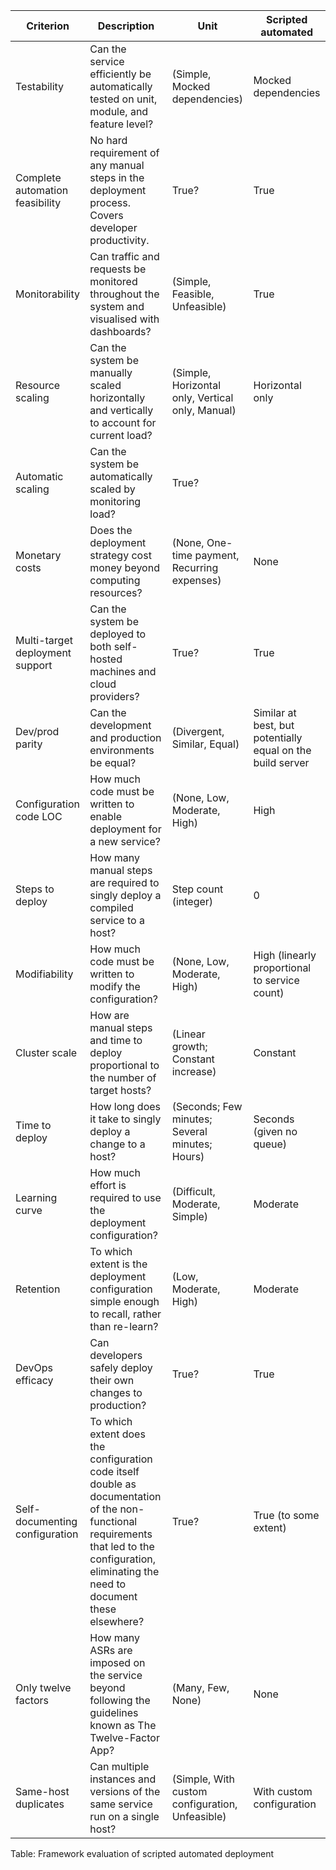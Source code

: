 | Criterion | Description | Unit | Scripted automated
| -------------- | ------------------------------------ | ----------------- | ---------- |
| Testability | Can the service efficiently be automatically tested on unit, module, and feature level? | (Simple, Mocked dependencies) | Mocked dependencies
| Complete automation feasibility | No hard requirement of any manual steps in the deployment process. Covers developer productivity. | True? | True
| Monitorability | Can traffic and requests be monitored throughout the system and visualised with dashboards? | (Simple, Feasible, Unfeasible) | True
| Resource scaling | Can the system be manually scaled horizontally and vertically to account for current load? | (Simple, Horizontal only, Vertical only, Manual) | Horizontal only
| Automatic scaling | Can the system be automatically scaled by monitoring load? | True? |
| Monetary costs | Does the deployment strategy cost money beyond computing resources? | (None, One-time payment, Recurring expenses) | None
| Multi-target deployment support | Can the system be deployed to both self-hosted machines and cloud providers? | True? | True
| Dev/prod parity | Can the development and production environments be equal? | (Divergent, Similar, Equal) | Similar at best, but potentially equal on the build server
| Configuration code LOC | How much code must be written to enable deployment for a new service? | (None, Low, Moderate, High) | High
| Steps to deploy | How many manual steps are required to singly deploy a compiled service to a host? | Step count (integer) | 0
| Modifiability | How much code must be written to modify the configuration? | (None, Low, Moderate, High) | High (linearly proportional to service count)
| Cluster scale | How are manual steps and time to deploy proportional to the number of target hosts? | (Linear growth; Constant increase) | Constant
| Time to deploy | How long does it take to singly deploy a change to a host? | (Seconds; Few minutes; Several minutes; Hours) | Seconds (given no queue)
| Learning curve | How much effort is required to use the deployment configuration? | (Difficult, Moderate, Simple) | Moderate
| Retention | To which extent is the deployment configuration simple enough to recall, rather than re-learn? | (Low, Moderate, High) | Moderate
| DevOps efficacy | Can developers safely deploy their own changes to production? | True? | True
| Self-documenting configuration | To which extent does the configuration code itself double as documentation of the non-functional requirements that led to the configuration, eliminating the need to document these elsewhere? | True? | True (to some extent)
| Only twelve factors | How many ASRs are imposed on the service beyond following the guidelines known as The Twelve-Factor App? | (Many, Few, None) | None
| Same-host duplicates | Can multiple instances and versions of the same service run on a single host? | (Simple, With custom configuration, Unfeasible) | With custom configuration

Table: Framework evaluation of scripted automated deployment
